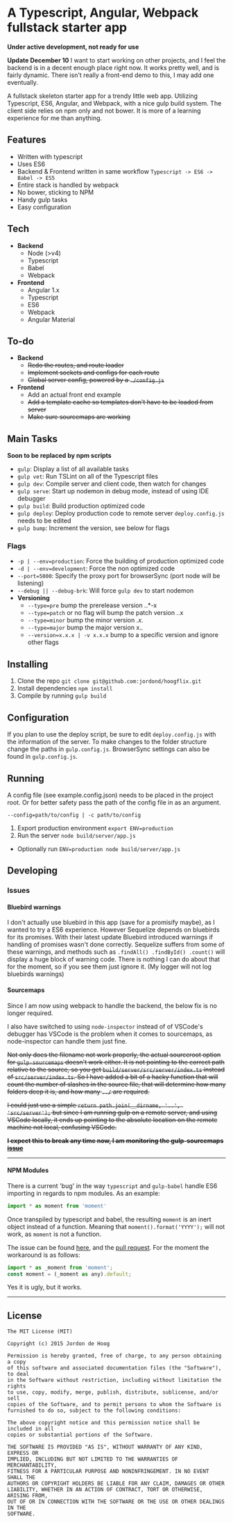 # A Typescript, Angular, Webpack fullstack starter app

**Under active development, not ready for use**

**Update December 10**
I want to start working on other projects, and I feel the backend is in a decent enough place right now.  It works pretty well, and is fairly dynamic.  There isn't really a front-end demo to this, I may add one eventually.

A fullstack skeleton starter app for a trendy little web app.  Utilizing Typescript, ES6, Angular, and Webpack, with a nice gulp build system.  The client side relies on npm only and not bower.  It is more of a learning experience for me than anything.

## Features

- Written with typescript
- Uses ES6
- Backend & Frontend written in same workflow `Typescript -> ES6 -> Babel -> ES5`
- Entire stack is handled by webpack
- No bower, sticking to NPM
- Handy gulp tasks
- Easy configuration

## Tech
- **Backend**
  - Node (>v4)
  - Typescript
  - Babel
  - Webpack
- **Frontend**
  - Angular 1.x
  - Typescript
  - ES6
  - Webpack
  - Angular Material

## To-do
- **Backend**
  - ~~Redo the routes, and route loader~~
  - ~~Implement sockets and configs for each route~~
  - ~~Global server config, powered by a `./config.js`~~
- **Frontend**
  - Add an actual front end example
  - ~~Add a template cache so templates don't have to be loaded from server~~
  - ~~Make sure sourcemaps are working~~

## Main Tasks
**Soon to be replaced by npm scripts**
- `gulp`: Display a list of all available tasks
- `gulp vet`: Run TSLint on all of the Typescript files
- `gulp dev`: Compile server and client code, then watch for changes
- `gulp serve`: Start up nodemon in debug mode, instead of using IDE debugger
- `gulp build`: Build production optimized code
- `gulp deploy`: Deploy production code to remote server `deploy.config.js` needs to be edited
- `gulp bump`: Increment the version, see below for flags

### Flags
- `-p | --env=production`: Force the building of production optimized code
- `-d | --env=development`: Force the non optimized code
- `--port=5000`: Specify the proxy port for browserSync (port node will be listening)
- `--debug || --debug-brk`: Will force `gulp dev` to start nodemon
- **Versioning**
  - `--type=pre` bump the prerelease version *.*.*-x
  - `--type=patch` or no flag will bump the patch version *.*.x
  - `--type=minor` bump the minor version *.x.*
  - `--type=major` bump the major version x.*.*
  - `--version=x.x.x | -v x.x.x` bump to a specific version and ignore other flags

## Installing

1. Clone the repo `git clone git@github.com:jordond/hoogflix.git`
2. Install dependencies `npm install`
3. Compile by running `gulp build`

## Configuration

If you plan to use the deploy script, be sure to edit `deploy.config.js` with the information of the server.  To make changes to the folder structure change the paths in `gulp.config.js`.  BrowserSync settings can also be found in `gulp.config.js`.

## Running

A config file (see example.config.json) needs to be placed in the project root.  Or for better safety pass the path of the config file in as an argument.

`--config=path/to/config | -c path/to/config`

1. Export production environment `export ENV=production`
2. Run the server `node build/server/app.js`
  - Optionally run `ENV=production node build/server/app.js`

## Developing

### Issues

#### Bluebird warnings
I don't actually use bluebird in this app (save for a promisify maybe), as I wanted to try a ES6 experience.  However Sequelize depends on bluebirds for its promises.  With their latest update Bluebird introduced warnings if handling of promises wasn't done correctly.  Sequelize suffers from some of these warnings, and methods such as `.findAll() .findById() .count()` will display a huge block of warning code.  There is nothing I can do about that for the moment, so if you see them just ignore it. (My logger will not log bluebirds warnings)

#### Sourcemaps
Since I am now using webpack to handle the backend, the below fix is no longer required.

I also have switched to using `node-inspector` instead of of VSCode's debugger has VSCode is the problem when it comes to sourcemaps, as node-inspector can handle them just fine.

~~Not only does the filename not work properly, the actual sourceroot option for `gulp-sourcemaps` doesn't work either.
It is not pointing to the correct path relative to the source, so you get `build/server/src/server/index.ts` instead of
`src/server/index.ts`.  So I have added a bit of a hacky function that will count the number of slashes in the source file, that will determine how many folders deep it is, and how many `../` are required.~~

~~I could just use a simple `return path.join(__dirname, '..', 'src/server');` but since I am running
gulp on a remote server, and using VSCode locally, it ends up pointing to the absolute location on
the remote machine not local, confusing VSCode.~~

~~**I expect this to break any time now, I am monitoring the gulp-sourcemaps [issue](https://github.com/floridoo/gulp-sourcemaps/issues/163)**~~

----

#### NPM Modules
There is a current 'bug' in the way `typescript` and `gulp-babel` handle ES6 importing in regards
to npm modules.
As an example:
```javascript
import * as moment from 'moment'
```
Once transpiled by typescript and babel, the resulting `moment` is an inert object instead of a function.
Meaning that `moment().format('YYYY');` will not work, as `moment` is not a function.

The issue can be found [here](https://github.com/Microsoft/TypeScript/issues/5458), and the [pull request](https://github.com/Microsoft/TypeScript/issues/5285).  For the moment the workaround is as follows:

```javascript
import * as _moment from 'moment';
const moment = (_moment as any).default;
```
Yes it is ugly, but it works.

----

## License

```
The MIT License (MIT)

Copyright (c) 2015 Jordon de Hoog

Permission is hereby granted, free of charge, to any person obtaining a copy
of this software and associated documentation files (the "Software"), to deal
in the Software without restriction, including without limitation the rights
to use, copy, modify, merge, publish, distribute, sublicense, and/or sell
copies of the Software, and to permit persons to whom the Software is
furnished to do so, subject to the following conditions:

The above copyright notice and this permission notice shall be included in all
copies or substantial portions of the Software.

THE SOFTWARE IS PROVIDED "AS IS", WITHOUT WARRANTY OF ANY KIND, EXPRESS OR
IMPLIED, INCLUDING BUT NOT LIMITED TO THE WARRANTIES OF MERCHANTABILITY,
FITNESS FOR A PARTICULAR PURPOSE AND NONINFRINGEMENT. IN NO EVENT SHALL THE
AUTHORS OR COPYRIGHT HOLDERS BE LIABLE FOR ANY CLAIM, DAMAGES OR OTHER
LIABILITY, WHETHER IN AN ACTION OF CONTRACT, TORT OR OTHERWISE, ARISING FROM,
OUT OF OR IN CONNECTION WITH THE SOFTWARE OR THE USE OR OTHER DEALINGS IN THE
SOFTWARE.
```
